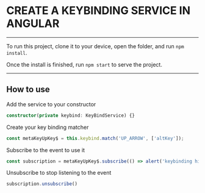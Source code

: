 # CREATE A KEYBINDING SERVICE IN ANGULAR

---

To run this project, clone it to your device, open the folder, and run `npm install`.

Once the install is finished, run `npm start` to serve the project.

---

## How to use

Add the service to your constructor

```typescript
constructor(private keybind: KeyBindService) {}
```

Create your key binding matcher

```typescript
const metaKeyUpKey$ = this.keybind.match('UP_ARROW', ['altKey']);
```

Subscribe to the event to use it

```typescript
const subscription = metaKeyUpKey$.subscribe(() => alert('keybinding hit'))
```

Unsubscribe to stop listening to the event

```typescript
subscription.unsubscribe()
```
